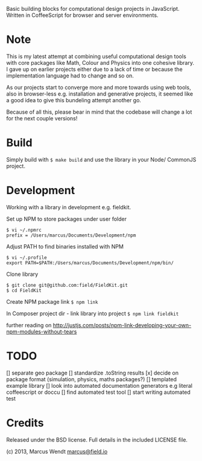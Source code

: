 
Basic building blocks for computational design projects in JavaScript. 
Written in CoffeeScript for browser and server environments.


Note
====

This is my latest attempt at combining useful computational design tools with core packages like Math, Colour and Physics 
into one cohesive library. I gave up on earlier projects either due to a lack of time or because the implementation language
had to change and so on.

As our projects start to converge more and more towards using web tools, 
also in browser-less e.g. installation and generative projects, it seemed like a good idea to give this bundeling attempt another go.

Because of all this, please bear in mind that the codebase will change a lot for the next couple versions!


Build
=====

Simply build with ```$ make build``` and use the library in your Node/ CommonJS project.


Development
===========

Working with a library in development e.g. fieldkit.

Set up NPM to store packages under user folder
```
$ vi ~/.npmrc
prefix = /Users/marcus/Documents/Development/npm
```

Adjust PATH to find binaries installed with NPM
```
$ vi ~/.profile
export PATH=$PATH:/Users/marcus/Documents/Development/npm/bin/
```

Clone library
```
$ git clone git@github.com:field/FieldKit.git
$ cd FieldKit
```

Create NPM package link
```$ npm link```

In Composer project dir - link library into project
```$ npm link fieldkit```

further reading on 
http://justjs.com/posts/npm-link-developing-your-own-npm-modules-without-tears


TODO
====

[] separate geo package
[] standardize .toString results
[x] decide on package format (simulation, physics, maths packages?)
[] templated example library
[] look into automated documentation generators e.g literal coffeescript or doccu
[] find automated test tool
[] start writing automated test


Credits
=======

Released under the BSD license.  Full details in the included LICENSE file.

(c) 2013, Marcus Wendt <marcus@field.io>

